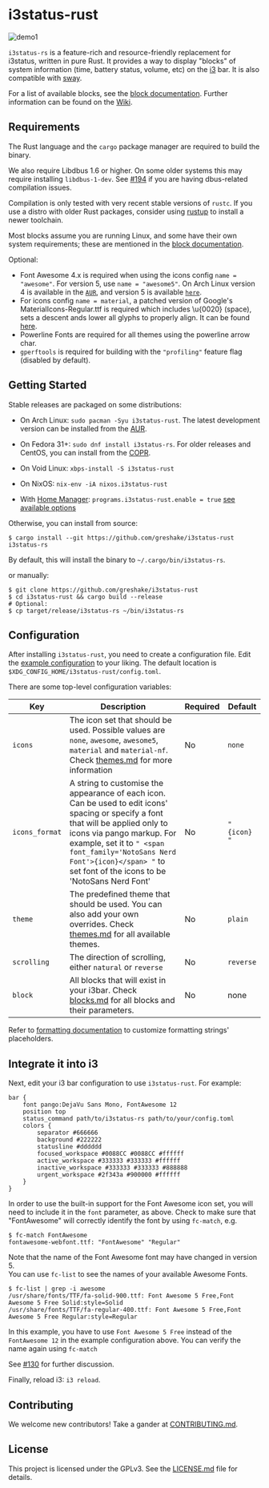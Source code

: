 # i3status-rust

![demo1](https://raw.githubusercontent.com/greshake/i3status-rust/master/img/example_bar.png)

`i3status-rs` is a feature-rich and resource-friendly replacement for i3status, written in pure Rust. It provides a way to display "blocks" of system information (time, battery status, volume, etc) on the [i3](https://i3wm.org/) bar. It is also compatible with [sway](http://swaywm.org/).

For a list of available blocks, see the [block documentation](blocks.md). Further information can be found on the [Wiki](https://github.com/greshake/i3status-rust/wiki).

## Requirements

The Rust language and the `cargo` package manager are required to build the binary.

We also require Libdbus 1.6 or higher. On some older systems this may require installing `libdbus-1-dev`. See [#194](https://github.com/greshake/i3status-rust/issues/194) if you are having dbus-related compilation issues.

Compilation is only tested with very recent stable versions of `rustc`. If you use a distro with older Rust packages, consider using [rustup](https://rustup.rs/) to install a newer toolchain.

Most blocks assume you are running Linux, and some have their own system requirements; these are mentioned in the [block documentation](blocks.md).

Optional:

* Font Awesome 4.x is required when using the icons config `name = "awesome"`. For version 5, use `name = "awesome5"`. On Arch Linux version 4 is available in the [`AUR`](https://aur.archlinux.org/packages/ttf-font-awesome-4/), and version 5 is available [`here`](https://www.archlinux.org/packages/community/any/ttf-font-awesome/).
* For icons config `name = material`, a patched version of Google's MaterialIcons-Regular.ttf is required which includes \u{0020} (space), sets a descent ands lower all glyphs to properly align. It can be found [here](https://gist.github.com/draoncc/3c20d8d4262892ccd2e227eefeafa8ef/raw/3e6e12c213fba1ec28aaa26430c3606874754c30/MaterialIcons-Regular-for-inline.ttf).
* Powerline Fonts are required for all themes using the powerline arrow char.
* `gperftools` is required for building with the `"profiling"` feature flag (disabled by default).

## Getting Started

Stable releases are packaged on some distributions:

* On Arch Linux: `sudo pacman -Syu i3status-rust`. The latest development version can be installed from the [AUR](https://aur.archlinux.org/packages/i3status-rust-git).

* On Fedora 31+: `sudo dnf install i3status-rs`. For older releases and CentOS, you can install from the [COPR](https://copr.fedorainfracloud.org/coprs/atim/i3status-rust/).

* On Void Linux: `xbps-install -S i3status-rust`

* On NixOS: `nix-env -iA nixos.i3status-rust`

* With [Home Manager](https://github.com/nix-community/home-manager): `programs.i3status-rust.enable = true` [see available options](https://nix-community.github.io/home-manager/options.html#opt-programs.i3status-rust.enable) 

Otherwise, you can install from source:

```shell
$ cargo install --git https://github.com/greshake/i3status-rust i3status-rs
```

By default, this will install the binary to `~/.cargo/bin/i3status-rs`.

or manually:

```shell
$ git clone https://github.com/greshake/i3status-rust
$ cd i3status-rust && cargo build --release
# Optional:
$ cp target/release/i3status-rs ~/bin/i3status-rs
```

## Configuration

After installing `i3status-rust`, you need to create a configuration file.
Edit the [example configuration](https://raw.githubusercontent.com/greshake/i3status-rust/master/example_config.toml) to your liking.
The default location is `$XDG_CONFIG_HOME/i3status-rust/config.toml`.

There are some top-level configuration variables:

Key | Description | Required | Default
----|-------------|----------|--------
`icons` | The icon set that should be used. Possible values are `none`, `awesome`, `awesome5`, `material` and `material-nf`. Check [themes.md](https://github.com/greshake/i3status-rust/blob/master/themes.md) for more information | No | `none`
`icons_format` | A string to customise the appearance of each icon. Can be used to edit icons' spacing or specify a font that will be applied only to icons via pango markup. For example, set it to `" <span font_family='NotoSans Nerd Font'>{icon}</span> "` to set font of the icons to be 'NotoSans Nerd Font' | No | `" {icon} "`
`theme` | The predefined theme that should be used. You can also add your own overrides. Check [themes.md](https://github.com/greshake/i3status-rust/blob/master/themes.md) for all available themes. | No | `plain`
`scrolling` | The direction of scrolling, either `natural` or `reverse` | No | `reverse`
`block` | All blocks that will exist in your i3bar. Check [blocks.md](https://github.com/greshake/i3status-rust/blob/master/blocks.md) for all blocks and their parameters. | No | none

Refer to [formatting documentation](blocks.md#formatting) to customize formatting strings' placeholders.

## Integrate it into i3

Next, edit your i3 bar configuration to use `i3status-rust`. For example:

```text
bar {
    font pango:DejaVu Sans Mono, FontAwesome 12
    position top
    status_command path/to/i3status-rs path/to/your/config.toml
    colors {
        separator #666666
        background #222222
        statusline #dddddd
        focused_workspace #0088CC #0088CC #ffffff
        active_workspace #333333 #333333 #ffffff
        inactive_workspace #333333 #333333 #888888
        urgent_workspace #2f343a #900000 #ffffff
    }
}
```

In order to use the built-in support for the Font Awesome icon set, you will need to include it in the `font` parameter, as above. Check to make sure that "FontAwesome" will correctly identify the font by using `fc-match`, e.g.

```shell
$ fc-match FontAwesome
fontawesome-webfont.ttf: "FontAwesome" "Regular"
```

Note that the name of the Font Awesome font may have changed in version 5.  
You can use `fc-list` to see the names of your available Awesome Fonts.

```shell
$ fc-list | grep -i awesome
/usr/share/fonts/TTF/fa-solid-900.ttf: Font Awesome 5 Free,Font Awesome 5 Free Solid:style=Solid
/usr/share/fonts/TTF/fa-regular-400.ttf: Font Awesome 5 Free,Font Awesome 5 Free Regular:style=Regular
```

In this example, you have to use `Font Awesome 5 Free` instead of the `FontAwesome 12` in the example configuration above.
You can verify the name again using `fc-match`

See [#130](https://github.com/greshake/i3status-rust/issues/130) for further discussion.

Finally, reload i3: `i3 reload`.

## Contributing

We welcome new contributors! Take a gander at [CONTRIBUTING.md](CONTRIBUTING.md).

## License

This project is licensed under the GPLv3. See the [LICENSE.md](LICENSE.md) file for details.
